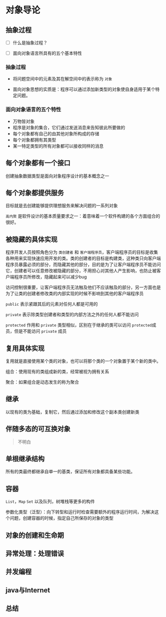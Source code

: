 # 对象导论

## 抽象过程



- [ ] 什么是抽象过程？
- [ ] 面向对象语言所具有的五个基本特性







### 抽象过程

- 将问题空间中的元素及其在解空间中的表示称为 `对象`

- 面向对象思想的实质是：程序可以通过添加新类型的对象使自身适用于某个特定问题。

### 面向对象语言的五个特性

- 万物皆对象
- 程序是对象的集合，它们通过发送消息来告知彼此所要做的
- 每个对象都有自己的由其他对象所构成的存储
- 每个对象都拥有其类型
- 某一特定类型的所有对象都可以接收同样的消息



## 每个对象都有一个接口



创建抽象数据类型是面向对象程序设计的基本概念之一



## 每个对象都提供服务

目标就是去创建能够提供理想服务来解决问题的一系列对象

`高内聚` 是软件设计的基本质量要求之一：着意味着一个软件构建的各个方面组合的很好。



## 被隐藏的具体实现

程序开发人员按照角色分为 `类创建者` 和 `客户端程序员`，客户端程序员的目标是收集各种用来实现快速应用开发的类。类的创建者的目标是构建类，这种类只向客户端程序员暴露必须的部分，而隐藏其他的部分，目的是为了让客户端程序员不能访问它，创建者可以任意修改被隐藏的部分，不用担心对其他人产生影响，也防止被客户端程序员所修改，隐藏起来可以减少bug

访问控制很重要，让客户端程序员无法触及他们不应该触及的部分，另一方面也是为了让类的创建者修改类的内部实现的时候不影响到其他的客户端程序员

`public` 表示紧跟其后的元素对任何人都是可用的

`private` 表示除类型创建者和类型的内部方法之外的任何人都不能访问

`protected` 作用和 `private` 类型相似，区别在于继承的类可以访问 `protected`成员，但是不能访问 `private` 成员



## 复用具体实现

复用就是直接使用某个类的对象，也可以将那个类的一个对象置于某个新的类中。

组合：使用现有的类组成新的类，经常被视为拥有关系

聚合：如果组合是动态发生的称为聚合



## 继承

以现有的类为基础，复制它，然后通过添加和修改这个副本类创建新类



## 伴随多态的可互换对象

> 不明白



## 单根继承结构

所有的类最终都继承自单一的基类，保证所有对象都具备某些功能。



## 容器

`List`，`Map` `Set` 以及队列，树堆栈等更多的构件

参数化类型（泛型）：向下转型和运行时检查需要额外的程序运行时间，为解决这个问题，创建容器的时候，指定自己所保存的对象的类型



## 对象的创建和生命期





## 异常处理：处理错误





## 并发编程



## java与Internet



## 总结







